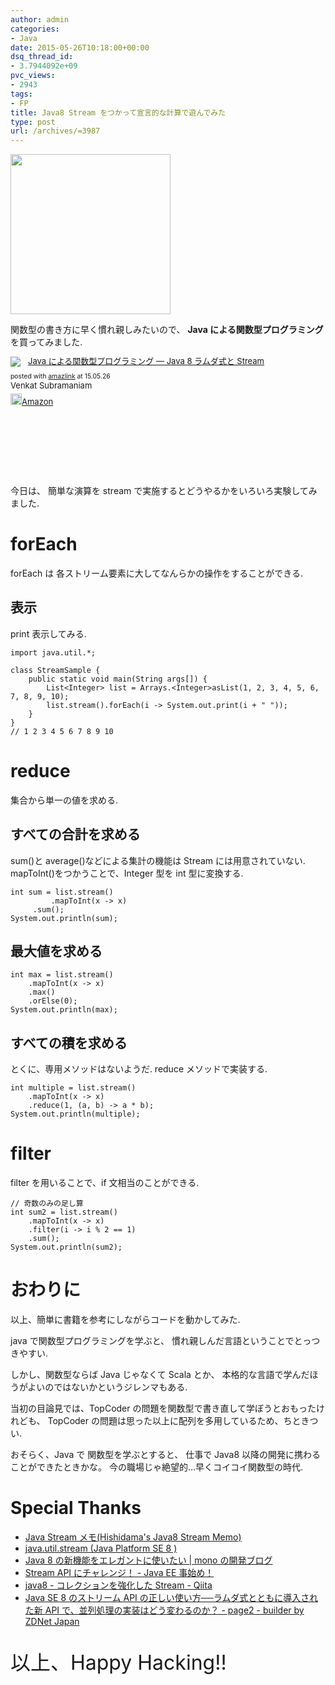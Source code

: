 ```yaml
---
author: admin
categories:
- Java
date: 2015-05-26T10:18:00+00:00
dsq_thread_id:
- 3.7944092e+09
pvc_views:
- 2943
tags:
- FP
title: Java8 Stream をつかって宣言的な計算で遊んでみた
type: post
url: /archives/=3987
---
```


<a href="https://futurismo.biz/wp-content/uploads/java.png"><img alt="" src="https://futurismo.biz/wp-content/uploads/java.png" width="256" height="256" /></a>

関数型の書き方に早く慣れ親しみたいので、 **Java
による関数型プログラミング** を買ってみました.

<div class='amazlink-box' style='text-align:left;padding-bottom:20px;font-size:small;/zoom: 1;overflow: hidden;'><div class='amazlink-list' style='clear: both;'><div class='amazlink-image' style='float:left;margin:0px 12px 1px 0px;'><a href='https://www.amazon.co.jp/Java%E3%81%AB%E3%82%88%E3%82%8B%E9%96%A2%E6%95%B0%E5%9E%8B%E3%83%97%E3%83%AD%E3%82%B0%E3%83%A9%E3%83%9F%E3%83%B3%E3%82%B0-%E2%80%95Java-8%E3%83%A9%E3%83%A0%E3%83%80%E5%BC%8F%E3%81%A8Stream-Venkat-Subramaniam/dp/4873117046%3FSubscriptionId%3DAKIAJDINZW45GEGLXQQQ%26tag%3Dsleephacker-22%26linkCode%3Dxm2%26camp%3D2025%26creative%3D165953%26creativeASIN%3D4873117046' target='_blank' rel='nofollow'><img src='https://ecx.images-amazon.com/images/I/41aZ-lQtWmL._SL160_.jpg' style='border: none;' /></a></div><div class='amazlink-info' style='height:160; margin-bottom: 10px'><div class='amazlink-name' style='margin-bottom:10px;line-height:120%'><a href='https://www.amazon.co.jp/Java%E3%81%AB%E3%82%88%E3%82%8B%E9%96%A2%E6%95%B0%E5%9E%8B%E3%83%97%E3%83%AD%E3%82%B0%E3%83%A9%E3%83%9F%E3%83%B3%E3%82%B0-%E2%80%95Java-8%E3%83%A9%E3%83%A0%E3%83%80%E5%BC%8F%E3%81%A8Stream-Venkat-Subramaniam/dp/4873117046%3FSubscriptionId%3DAKIAJDINZW45GEGLXQQQ%26tag%3Dsleephacker-22%26linkCode%3Dxm2%26camp%3D2025%26creative%3D165953%26creativeASIN%3D4873117046' rel='nofollow' target='_blank'>Java による関数型プログラミング — Java 8 ラムダ式と Stream</a></div><div class='amazlink-powered' style='font-size:80%;margin-top:5px;line-height:120%'>posted with <a href='https://amazlink.keizoku.com/' title='アマゾンアフィリエイトリンク作成ツール' target='_blank'>amazlink</a> at 15.05.26</div><div class='amazlink-detail'>Venkat Subramaniam<br /></div><div class='amazlink-sub-info' style='float: left;'><div class='amazlink-link' style='margin-top: 5px'><img src='https://amazlink.fuyu.gs/icon_amazon.png' width='18'><a href='https://www.amazon.co.jp/Java%E3%81%AB%E3%82%88%E3%82%8B%E9%96%A2%E6%95%B0%E5%9E%8B%E3%83%97%E3%83%AD%E3%82%B0%E3%83%A9%E3%83%9F%E3%83%B3%E3%82%B0-%E2%80%95Java-8%E3%83%A9%E3%83%A0%E3%83%80%E5%BC%8F%E3%81%A8Stream-Venkat-Subramaniam/dp/4873117046%3FSubscriptionId%3DAKIAJDINZW45GEGLXQQQ%26tag%3Dsleephacker-22%26linkCode%3Dxm2%26camp%3D2025%26creative%3D165953%26creativeASIN%3D4873117046' rel='nofollow' target='_blank'>Amazon</a></div></div></div></div></div>

今日は、 簡単な演算を stream
で実施するとどうやるかをいろいろ実験してみました.

forEach
=======

forEach は 各ストリーム要素に大してなんらかの操作をすることができる.

表示
----

print 表示してみる.

``` {.java}
import java.util.*;

class StreamSample {
    public static void main(String args[]) {
        List<Integer> list = Arrays.<Integer>asList(1, 2, 3, 4, 5, 6, 7, 8, 9, 10);
        list.stream().forEach(i -> System.out.print(i + " "));
    }       
}
// 1 2 3 4 5 6 7 8 9 10 
```

reduce
======

集合から単一の値を求める.

すべての合計を求める
--------------------

sum()と average()などによる集計の機能は Stream には用意されていない.
mapToInt()をつかうことで、Integer 型を int 型に変換する.

``` {.java}
int sum = list.stream()
         .mapToInt(x -> x)
     .sum();
System.out.println(sum);
```

最大値を求める
--------------

``` {.java}
int max = list.stream()
    .mapToInt(x -> x)
    .max()
    .orElse(0);
System.out.println(max);
```

すべての積を求める
------------------

とくに、専用メソッドはないようだ. reduce メソッドで実装する.

``` {.java}
int multiple = list.stream()
    .mapToInt(x -> x)           
    .reduce(1, (a, b) -> a * b);
System.out.println(multiple);       
```

filter
======

filter を用いることで、if 文相当のことができる.

``` {.java}
// 奇数のみの足し算
int sum2 = list.stream()
    .mapToInt(x -> x)
    .filter(i -> i % 2 == 1)        
    .sum();
System.out.println(sum2);
```

おわりに
========

以上、簡単に書籍を参考にしながらコードを動かしてみた.

java で関数型プログラミングを学ぶと、
慣れ親しんだ言語ということでとっつきやすい.

しかし、関数型ならば Java じゃなくて Scala とか、
本格的な言語で学んだほうがよいのではないかというジレンマもある.

当初の目論見では、TopCoder
の問題を関数型で書き直して学ぼうとおもったけれども、 TopCoder
の問題は思った以上に配列を多用しているため、ちときつい.

おそらく、Java で 関数型を学ぶとすると、 仕事で Java8
以降の開発に携わることができたときかな。
今の職場じゃ絶望的...早くコイコイ関数型の時代.

Special Thanks
==============

-   [Java Stream メモ(Hishidama's Java8 Stream
    Memo)](https://www.ne.jp/asahi/hishidama/home/tech/java/stream.html)
-   [java.util.stream (Java Platform SE 8
    )](https://docs.oracle.com/javase/jp/8/api/java/util/stream/package-summary.html)
-   [Java 8 の新機能をエレガントに使いたい | mono
    の開発ブログ](https://blog.monoweb.info/blog/2015/04/29/java-stream/)
-   [Stream API にチャレンジ！ - Java EE
    事始め！](https://masatoshitada.hatenadiary.jp/entry/2014/10/06/201202)
-   [java8 - コレクションを強化した Stream -
    Qiita](https://qiita.com/pepepe/items/337134b4fccbfee83a2d#)
-   [Java SE 8 のストリーム API
    の正しい使い方──ラムダ式とともに導入された新 API
    で、並列処理の実装はどう変わるのか？ - page2 - builder by ZDNet
    Japan](https://builder.japan.zdnet.com/sp_oracle/weblogic/35056789/2/)

<p style="font-size:32px">以上、Happy Hacking!!</p>


